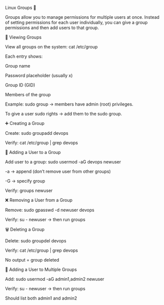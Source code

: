 Linux Groups 👥

Groups allow you to manage permissions for multiple users at once. Instead of setting permissions for each user individually, you can give a group permissions and then add users to that group.

🔎 Viewing Groups

View all groups on the system:
cat /etc/group

Each entry shows:

Group name

Password placeholder (usually x)

Group ID (GID)

Members of the group

Example:
sudo group → members have admin (root) privileges.

To give a user sudo rights → add them to the sudo group.

➕ Creating a Group

Create:
sudo groupadd devops

Verify:
cat /etc/group | grep devops

👤 Adding a User to a Group

Add user to a group:
sudo usermod -aG devops newuser

-a → append (don’t remove user from other groups)

-G → specify group

Verify:
groups newuser

❌ Removing a User from a Group

Remove:
sudo gpasswd -d newuser devops

Verify:
su - newuser → then run groups

🗑️ Deleting a Group

Delete:
sudo groupdel devops

Verify:
cat /etc/group | grep devops

No output = group deleted

👥 Adding a User to Multiple Groups

Add:
sudo usermod -aG admin1,admin2 newuser

Verify:
su - newuser → then run groups

Should list both admin1 and admin2
